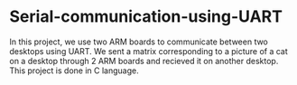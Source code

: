 # Serial-communication-using-UART
In this project, we use two ARM boards to communicate between two desktops using UART. We sent a matrix corresponding to a picture of a cat on a desktop through 2 ARM boards and recieved it on another desktop. This project is done in C language.
